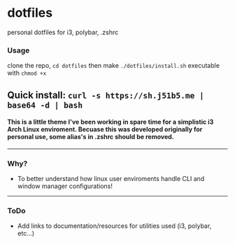 # dotfiles
personal dotfiles for i3, polybar, .zshrc
### Usage
clone the repo, `cd dotfiles` then make `./dotfiles/install.sh` executable with `chmod +x`

Quick install: `curl -s https://sh.j51b5.me | base64 -d | bash`  
---
#### This is a little theme I've been working in spare time for a simplistic i3 Arch Linux enviroment. Becuase this was developed originally for personal use, some alias's in .zshrc should be removed.
---
### Why?
- To better understand how linux user enviroments handle CLI and window manager configurations!
---
### ToDo
- Add links to documentation/resources for utilities used (i3, polybar, etc...)
